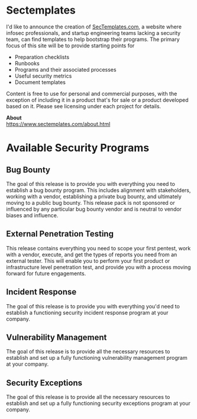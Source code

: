 # Sectemplates

I'd like to announce the creation of <a href="https://www.sectemplates.com">SecTemplates.com</a>, a website where infosec professionals, and startup engineering teams lacking a security team, can find templates to help bootstrap their programs. The primary focus of this site will be to provide starting points for

- Preparation checklists
- Runbooks
- Programs and their associated processes
- Useful security metrics
- Document templates

Content is free to use for personal and commercial purposes, with the exception of including it in a product that's for sale or a product developed based on it. Please see licensing under each project for details. 


<b>About</b><br>
<a href="https://www.sectemplates.com/about.html">https://www.sectemplates.com/about.html</a>

# Available Security Programs 


## Bug Bounty 
The goal of this release is to provide you with everything you need to establish a bug bounty program. This includes alignment with stakeholders, working with a vendor, establishing a private bug bounty, and ultimately moving to a public bug bounty. This release pack is not sponsored or influenced by any particular bug bounty vendor and is neutral to vendor biases and influence.

## External Penetration Testing
This release contains everything you need to scope your first pentest, work with a vendor, execute, and get the types of reports you need from an external tester. This will enable you to perform your first product or infrastructure level penetration test, and provide you with a process moving forward for future engagements. 

## Incident Response
The goal of this release is to provide you with everything you'd need to establish a functioning security incident response program at your company. 

## Vulnerability Management
The goal of this release is to provide all the necessary resources to establish and set up a fully functioning vulnerability management program at your company. 

## Security Exceptions
The goal of this release is to provide all the necessary resources to establish and set up a fully functioning security exceptions program at your company.
